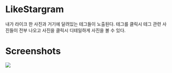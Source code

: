 # LikeStargram

내가 라이크 한 사진과 거기에 달려있는 테그들이 노출된다.
테그를 클릭시 테그 관련 사진들이 전부 나오고
사진을 클릭시 디테일하게 사진을 볼 수 있다.

# Screenshots
<img src="https://raw.githubusercontent.com/beomcheol/PracticeIOSToInstagram/like-tag/Screenshots/2017-02-26%2002_49_01.gif">
